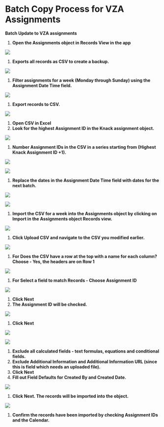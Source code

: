 # Batch Copy Process for VZA Assignments



**Batch Update to VZA assignments**  


1. **Open the Assignments object in Records View in the app**

![](https://lh3.googleusercontent.com/ER-fwo6369NFuztrX94iomEAMloZqwcqs1-a_cHxUFQqQdBMcUdjUezIgKAKuAO0VFChM_LhnADyu6AkDs1RCw_3nfbs6AcEfE4bVQJ4K_BJxTISkEQekjtRQQ4d9d9EYhpxcb5Z)

1. **Exports all records as CSV to create a backup.**

![](https://lh3.googleusercontent.com/Hp8zTk-c8ppMkvFCFrM_7oyFHinwxQ5274fe3TxDTwDLzGQ0MX3w6caMmaCs49dUag4lsNMbqpIMxFj0rTNmgXBYS5SRFMHgiSJfAWjehf7X8YfJWm_5z1khA9rW2aosm7iz4G7s)

1. **Filter assignments for a week \(Monday through Sunday\) using the Assignment Date Time field.**

![](https://lh5.googleusercontent.com/rAFuGD_738wxqDo3qaJNk2Uo-Izp311hwChrrlgDsiaC4SEMRwtLNfFB1dOc2mn2d_Qh7tfsbdo1ohbHufRM9XAnVZVaBf2Kvoe5F8LMdpwtSxyEd761ca6tZrKWogmlm8zaazPt)

1. **Export records to CSV.**

![](https://lh6.googleusercontent.com/tHdFWwyxY4ksdjmThRCfP4-KxUCcxmtelhBQ932su3j7cvMQzxE756BSVHL5a566_HogPt-bcPuSiCnwjNqTgZRjPaNyTe4BGgs6K9ehkUrm5uKeDVHumqS6lRF4Fn7uvKcMo27g)

1. **Open CSV in Excel**
2. **Look for the highest Assignment ID in the Knack assignment object.** 

![](https://lh4.googleusercontent.com/NBmn1HHM8iIYZm2ixmbVx1U0DX6X2e6iYwuj3vB1DiRSx25BfGi5_Xc4eVSmUN3in4oYH3RSN71Y9aYudgtFfYXXNYDHoYXDBADMxHyTstmuZ2h2IrrldV7cn7oxODgs7NqdxHOg)

1. **Number Assignment IDs in the CSV in a series starting from \(Highest Knack Assignment ID +1\).**

![](https://lh4.googleusercontent.com/NHPUyEkpNK8B_7aQ7I7Mj0MaTLUmlhcxuKKCn7r8Dd5EuFwkb5_tOjyPOTb6-AG4eO49zunxHU0naKTr_BL6uJfr5Ek46XEpx690C59v_lEVi2VJehfn0ptvVDa-6WMr_ejnB5Nk)

![](https://lh5.googleusercontent.com/fqsDsHfNMW072OTG7z-zR0WVrv_VxgZFbb0RyAovT25zY0HMWVIZtl9A-jJNKJlTPsAtJ3NlBPT7qmmMhtr7Qf5NgIf2zK1vrWPrQSOyRsri5IOOpgZlJPpVIqFB9A5MmcXySjPo)

1. **Replace the dates in the Assignment Date Time field with dates for the next batch.**

![](https://lh3.googleusercontent.com/ngZC47DUYlYM7Jl4mpvP_ftTgqFXac-VpHmWbVCIH_5joowdcvDuj4E74cLMis4V8hmQ-GnQcIhiFgJCEH6k9zuvawXluQzZNtKTQvxzQdnBt4IBGUEF6EdsiEDUhK5MGdbAAmLi)

![](https://lh5.googleusercontent.com/Cyu35bieavPvYMBHiHCSEY1-GlEavbhYd3y0KivkZM5-RhbuGZKElKkT4sTZ9hUwXAiR6AE4l_U1c1NjowW_rRUVncMxOWR73CmXPQwkLDHJj2Dcktujxo1Fztpxjn_SLEJ3Ub5F)

1. **Import the CSV for a week into the Assignments object by clicking on Import in the Assignments object Records view.** 

![](https://lh6.googleusercontent.com/FNwDOO_AOFOxnjn2yASkks6X6o62Mg5CPVxmDUn7C166fHV-8g7UzQmR6sTlTvAid_1bBeyNpHeNOqREiD-V-UJhCiNrzHwy2LRp6lksh7lET4U9gJmVr1TSyqq_umz0GrbL7rtU)

1. **Click Upload CSV and navigate to the CSV you modified earlier.**

![](https://lh6.googleusercontent.com/Sm3p6wP-A-GWMWXeHuJKHNry3yRQTou8_uJU0rsWFY7xS9Zo6MFlQ3dOSnOiZiaZe3xPL5dw8m0xiOYrooL7XkJ2UDLZKxSCtyiDE5gpPnkPfhORS9tCGizQ8wt18N9J1klGoLjZ)

1. **For Does the CSV have a row at the top with a name for each column? Choose - Yes, the headers are on Row 1**

![](https://lh3.googleusercontent.com/LP6xYQ0lo0Gsug9o1MTC5gtWquvBCX-c0CvRLd3hWbASDDAld-IXiiSuD8-_yXo5g3YPzMAmkCu3l4_sYwOIstrKrNTfzWjKGHULJSyNISKB6rrA69UJU-nfXXJlKmWEqgfVrTf-)

1. **For Select a field to match Records - Choose Assignment ID**

![](https://lh3.googleusercontent.com/LP6xYQ0lo0Gsug9o1MTC5gtWquvBCX-c0CvRLd3hWbASDDAld-IXiiSuD8-_yXo5g3YPzMAmkCu3l4_sYwOIstrKrNTfzWjKGHULJSyNISKB6rrA69UJU-nfXXJlKmWEqgfVrTf-)

1. **Click Next**
2. **The Assignment ID will be checked.** 

![](https://lh5.googleusercontent.com/TnGriKInvoA0RofmGKumZGs3A56ylhmwVvhmvl4UKglPTFFdPLCnWjZIiOaQoQm4Y18V-fSS4RKcONKZvESB1nLzoMwXKH_fQcK-9gvWnuf1P01oMRFxLYmXNw2YSx1rT0-y7Ic7)

1. **Click Next**

![](https://lh6.googleusercontent.com/JEGBhgEdZklNmu5n3pLQ4d6gngBrjfK3EVc-2ifvFpXllGnwFkadfxYcNVtdd9NwimixcDcmKg0g0WD-K57zA0jBGX5Tb2EuPGC7KUnVHprePffGZZJ2EwE4m71n6T5yBnU9uy0M)

![](https://lh3.googleusercontent.com/NK3m1Q3VYWbkthW3Smn5Mjp-TdmybH6Hl9PE2z8HpbIesWR81GNtX7niZrzt5zDYKIFhzpRnw1HQLr43iRUHNaeg-d1DnXPt1HgHitrVfoBl0A9YAAqYzAaLIPyg932Uzk6T7BG_)

1. **Exclude all calculated fields - text formulas, equations and conditional fields.**
2. **Exclude Additional Information and Additional Information URL \(since this is field which needs an uploaded file\).**
3. **Click Next**
4. **Fill out Field Defaults for Created By and Created Date.** 

![](https://lh4.googleusercontent.com/ql0Svb-b5PtVOx3ZfdoekIgJE8x3FvVvPLH1eX46jQoANLfFJfz1KZXPZHE1T155KLGkD5zfI7jSQkNpjszf4d-xo2uTR46k1l_oNT08G-ONJKL3pkVCEBmyhuITyBbFMgFI81Tq)

1. **Click Next. The records will be imported into the object.** 

![](https://lh4.googleusercontent.com/l2FdRI9Is9AawPsUDqVJphIOSKARG4f-pzqDuzOL_27bdTQKjzhcrPZmMuZ93u-2rThkFndnS_D7kw11ijyil1Irh5lYU0f6Bbmcm-FXHifWRzzhvLbrTGZU_3wQ14BcjW8fLZH9)

1. **Confirm the records have been imported by checking Assignment IDs and the Calendar.** 

